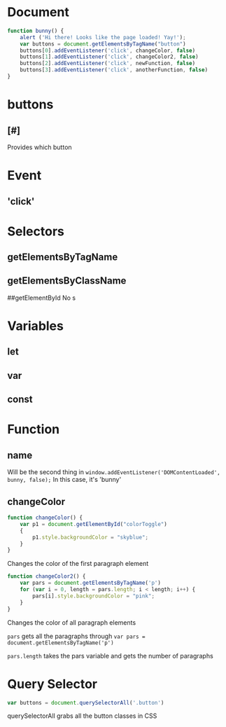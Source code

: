 # Document

```javascript
function bunny() {
    alert ('Hi there! Looks like the page loaded! Yay!');
    var buttons = document.getElementsByTagName("button")
    buttons[0].addEventListener('click', changeColor, false)
    buttons[1].addEventListener('click', changeColor2, false)
    buttons[2].addEventListener('click', newFunction, false)
    buttons[3].addEventListener('click', anotherFunction, false)
}
```


# buttons

## [#]
Provides which button

# Event

## 'click'

# Selectors

## getElementsByTagName

## getElementsByClassName

##getElementById
No s



# Variables

## let

## var

## const


# Function

## name
Will be the second thing in `window.addEventListener('DOMContentLoaded', bunny, false);`
In this case, it's 'bunny'

## changeColor

```javascript
function changeColor() {
    var p1 = document.getElementById("colorToggle")
    {
        p1.style.backgroundColor = "skyblue";
    }
}
```
Changes the color of the first paragraph element

```javascript
function changeColor2() {
    var pars = document.getElementsByTagName('p')
    for (var i = 0, length = pars.length; i < length; i++) {
        pars[i].style.backgroundColor = "pink";
    }
}
```
Changes the color of all paragraph elements


`pars` gets all the paragraphs through `var pars = document.getElementsByTagName('p')`

`pars.length` takes the pars variable and gets the number of paragraphs



# Query Selector

```javascript
var buttons = document.querySelectorAll('.button')
```
querySelectorAll grabs all the button classes in CSS
